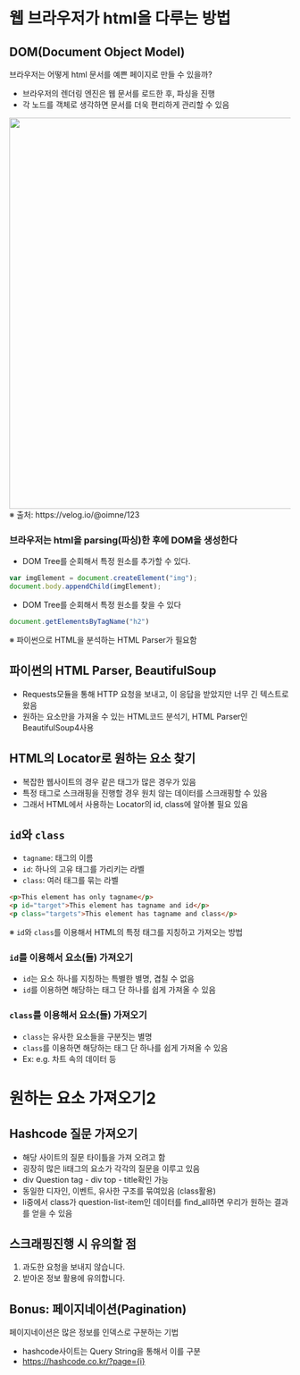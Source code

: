 # 웹 브라우저가 html을 다루는 방법
## DOM(Document Object Model)
브라우저는 어떻게 html 문서를 예쁜 페이지로 만들 수 있을까?
- 브라우저의 렌더링 엔진은 웹 문서를 로드한 후, 파싱을 진행
- 각 노드를 객체로 생각하면 문서를 더욱 편리하게 관리할 수 있음<br>
<img src = "https://github.com/user-attachments/assets/4fe7b37a-66c1-4bf4-905e-0cd79d0d61f7" width ="700" height = "700"/>
<br> ※ 출처: https://velog.io/@oimne/123



### 브라우저는 html을 parsing(파싱)한 후에 DOM을 생성한다
- DOM Tree를 순회해서 특정 원소를 추가할 수 있다.
```JavaScript
var imgElement = document.createElement("img");
document.body.appendChild(imgElement);
```

- DOM Tree를 순회해서 특정 원소를 찾을 수 있다
```JavaScript
document.getElementsByTagName("h2")
```

※ 파이썬으로 HTML을 분석하는 HTML Parser가 필요함

## 파이썬의 HTML Parser, BeautifulSoup
- Requests모듈을 통해 HTTP 요청을 보내고, 이 응답을 받았지만 너무 긴 텍스트로 왔음
- 원하는 요소만을 가져올 수 있는 HTML코드 분석기, HTML Parser인 BeautifulSoup4사용

## HTML의 Locator로 원하는 요소 찾기
- 복잡한 웹사이트의 경우 같은 태그가 많은 경우가 있음
- 특정 태그로 스크래핑을 진행할 경우 원치 않는 데이터를 스크래핑할 수 있음
- 그래서 HTML에서 사용하는 Locator의 id, class에 알아볼 필요 있음

## `id`와 `class`
- `tagname`: 태그의 이름
- `id`: 하나의 고유 태그를 가리키는 라벨
- `class`: 여러 태그를 묶는 라벨

```html
<p>This element has only tagname</p>
<p id="target">This element has tagname and id</p>
<p class="targets">This element has tagname and class</p>
```

※  `id`와 `class`를 이용해서 HTML의 특정 태그를 지칭하고 가져오는 방법

### `id`를 이용해서 요소(들) 가져오기
- `id`는 요소 하나를 지칭하는 특별한 별명, 겹칠 수 없음
- `id`를 이용하면 해당하는 태그 단 하나를 쉽게 가져올 수 있음

### `class`를 이용해서 요소(들) 가져오기
- `class`는 유사한 요소들을 구분짓는 별명
- `class`를 이용하면 해당하는 태그 단 하나를 쉽게 가져올 수 있음  
- Ex: e.g. 차트 속의 데이터 등


# 원하는 요소 가져오기2 
## Hashcode 질문 가져오기
- 해당 사이트의 질문 타이틀을 가져 오려고 함
- 굉장히 많은 li태그의 요소가 각각의 질문을 이루고 있음 
- div Question tag - div top - title확인 가능
- 동일한 디자인, 이벤트, 유사한 구조를 묶여있음 (class활용)
- li중에서 class가 question-list-item인 데이터를 find_all하면 우리가 원하는 결과를 얻을 수 있음

## 스크래핑진행 시 유의할 점
1. 과도한 요청을 보내지 않습니다.
2. 받아온 정보 활용에 유의합니다.

## Bonus: 페이지네이션(Pagination)
페이지네이션은 많은 정보를 인덱스로 구분하는 기법
- hashcode사이트는 Query String을 통해서 이를 구분
- https://hashcode.co.kr/?page={i}

